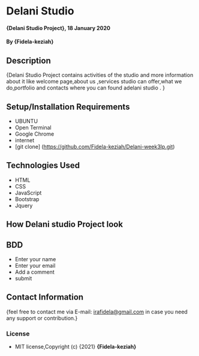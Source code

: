 # Delani Studio
#### {Delani Studio Project}, 18 January 2020
#### By **{Fidela-keziah}**
## Description
{Delani Studio Project contains activities of the studio and more information about it like  welcome page,about us ,services studio can offer,what we do,portfolio and contacts where you can found adelani studio . }
## Setup/Installation Requirements
* UBUNTU
* Open Terminal
* Google Chrome
* internet
* [git clone] (https://github.com/Fidela-keziah/Delani-week3Ip.git)
## Technologies Used
* HTML
* CSS
* JavaScript
* Bootstrap
* Jquery
## How Delani studio Project look
## BDD
* Enter  your name
* Enter your email
* Add a comment
* submit
## Contact Information
{feel free to contact me via E-mail: irafidela@gmail.com in case you need any support or contribution.}
### License
* MIT license,Copyright (c) {2021} **{Fidela-keziah}**